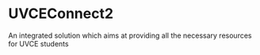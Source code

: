 # UVCEConnect2
An integrated solution which aims at providing all the necessary resources for UVCE students
